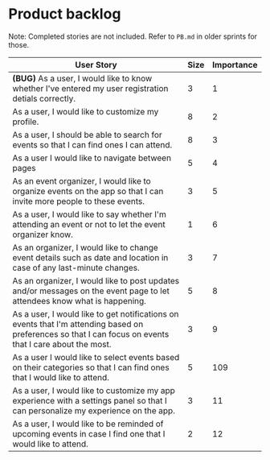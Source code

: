 # Product backlog

Note: Completed stories are not included. Refer to `PB.md` in older sprints for those.

| User Story                                                                       | Size | Importance |
| -------------------------------------------------------------------------------- | ---- | ---------- |
| **(BUG)** As a user, I would like to know whether I've entered my user registration detials correctly. | 3 | 1 |
| As a user, I would like to customize my profile. | 8 | 2 |
| As a user, I should be able to search for events so that I can find ones I can attend. | 8 | 3 |
| As a user I would like to navigate between pages | 5 | 4 |
| As an event organizer, I would like to organize events on the app so that I can invite more people to these events.| 3 | 5 |
| As a user, I would like to say whether I'm attending an event or not to let the event organizer know. | 1 | 6 |
| As an organizer, I would like to change event details such as date and location in case of any last-minute changes. | 3 | 7 |
| As an organizer, I would like to post updates and/or messages on the event page to let attendees know what is happening. | 5 | 8 |
| As a user, I would like to get notifications on events that I'm attending based on preferences so that I can focus on events that I care about the most. | 3 | 9 |
| As a user I would like to select events based on their categories so that I can find ones that I would like to attend. | 5 | 109 |
| As a user, I would like to customize my app experience with a settings panel so that I can personalize my experience on the app. | 3 | 11 |
| As a user, I would like to be reminded of upcoming events in case I find one that I would like to attend. | 2 | 12 |
